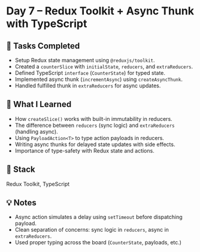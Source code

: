 # Day 7 – Redux Toolkit + Async Thunk with TypeScript

## 📌 Tasks Completed
- Setup Redux state management using `@reduxjs/toolkit`.
- Created a `counterSlice` with `initialState`, `reducers`, and `extraReducers`.
- Defined TypeScript `interface` (`CounterState`) for typed state.
- Implemented async thunk (`incrementAsync`) using `createAsyncThunk`.
- Handled fulfilled thunk in `extraReducers` for async updates.

## 🧠 What I Learned
- How `createSlice()` works with built-in immutability in reducers.
- The difference between `reducers` (sync logic) and `extraReducers` (handling async).
- Using `PayloadAction<T>` to type action payloads in reducers.
- Writing async thunks for delayed state updates with side effects.
- Importance of type-safety with Redux state and actions.

## 🧰 Stack
Redux Toolkit, TypeScript

## 💡 Notes
- Async action simulates a delay using `setTimeout` before dispatching payload.
- Clean separation of concerns: sync logic in `reducers`, async in `extraReducers`.
- Used proper typing across the board (`CounterState`, payloads, etc.)
